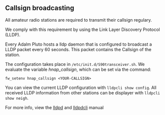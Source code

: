 ## Callsign broadcasting

All amateur radio stations are required to transmit their callsign regulary.

We comply with this requirement by using the Link Layer Discovery Protocol (LLDP).

Every Adalm Pluto hosts a lldp daemon that is configured to broadcast a LLDP packet every 60 seconds. This packet
contains the Callsign of the station.

The configuration takes place in `/etc/init.d/S90transceiver.sh`. We evaluate the variable *hnap_callsign*,
which can be set via the command:
```
fw_setenv hnap_callsign <YOUR-CALLSIGN>
```

You can view the current LLDP configuration with `lldpcli show config`. All received LLDP information from other stations
can be displayer with `lldpcli show neigh`.

For more info, view the [lldpd](https://manpages.ubuntu.com/manpages/trusty/man8/lldpd.8.html) 
and [lldpdcli](https://manpages.ubuntu.com/manpages/trusty/man8/lldpcli.8.html) manual
